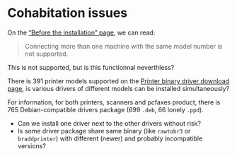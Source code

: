 Cohabitation issues
===================

On the [“Before the installation” page](http://welcome.solutions.brother.com/bsc/public_s/id/linux/en/before.html#evlenv), we can read:

> Connecting more than one machine with the same model number is not supported.

This is not supported, but is this functionnal neverthless?

There is 391 printer models supported on the [Printer binary driver download page](http://welcome.solutions.brother.com/bsc/public_s/id/linux/en/download_prn.html), is various drivers of different models can be installed simultaneously?

For information, for both printers, scanners and pcfaxes product, there is 765 Debian-compatible drivers package (699 `.deb`, 66 lonely `.ppd`).

* Can we install one driver next to the other drivers without risk?
* Is some driver package share same binary (like `rawtobr3` or `braddprinter`) with different (newer) and probably incompatible versions?
